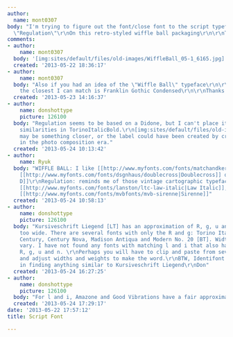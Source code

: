 ```yaml
---
author:
  name: mont0307
body: "I'm trying to figure out the font/close font to the script typeface that spell
  \"Regulation\"\r\nOn this retro-styled wiffle ball packaging\r\n\r\nThanks!"
comments:
- author:
    name: mont0307
  body: '[img:sites/default/files/old-images/WiffleBall_05-1_6165.jpg]'
  created: '2013-05-22 18:36:17'
- author:
    name: mont0307
  body: "Also if you had an idea of the \"Wiffle Ball\" typeface\r\n\r\nIt looks customized,
    the closest I can match is Franklin Gothic Condensed\r\n\r\nThanks for your help!"
  created: '2013-05-23 14:16:37'
- author:
    name: donshottype
    picture: 126100
  body: "Regulation seems to be based on a Didone, but I can't place it offhand.\r\nSome
    similarities in TorinoItalicBold.\r\n[img:sites/default/files/old-images/TorinoItalicBold_4155.jpg]\r\nThere
    may be something closer, or the label could have been created by creative editing
    in the photo composition era."
  created: '2013-05-24 10:13:42'
- author:
    name: Ryuk
  body: "WIFFLE BALL: I like [[http://www.myfonts.com/fonts/matchandkerosene/duotone|Duotone]],
    [[http://www.myfonts.com/fonts/dsgnhaus/doublecross|Doublecross]] or [[http://www.myfonts.com/fonts/nicksfonts/double-d-nf|Double
    D]]\r\nRegulation: reminds me of those vintage cartographic typefaces. Some: [[http://www.myfonts.com/fonts/linotype/kursivschrift|Kursivschrift]],
    [[http://www.myfonts.com/fonts/lanston/ltc-law-italic|Law Italic]], [[http://www.myfonts.com/fonts/linotype/roemisch|R\xF6misch]],
    [[http://www.myfonts.com/fonts/mvbfonts/mvb-sirenne|Sirenne]]"
  created: '2013-05-24 10:58:13'
- author:
    name: donshottype
    picture: 126100
  body: "Kursiveschrift Liegend [LT] has an approximation of R, g, u and n but is
    too wide. There are several fonts with only the R and g: Torino Italic Bold, ITC
    Century, Century Nova, Madison Antiqua and Modern No. 20 [BT]. Widths and weights
    vary. I have not found any fonts with matching l and i that also have matching
    R, g, u and n. \r\nPerhaps you will have to clip and paste from several fonts
    and adjust widths and weights to make the word.\r\nBTW, Identifont was not helpful
    in finding anything similar to Kursiveschrift Liegend\r\nDon"
  created: '2013-05-24 16:27:25'
- author:
    name: donshottype
    picture: 126100
  body: "For l and i, Amazone and Good Vibrations have a fair approximation.\r\nDon"
  created: '2013-05-24 17:29:17'
date: '2013-05-22 17:57:12'
title: Script Font

---
```

